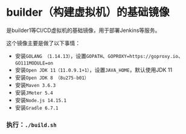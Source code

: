 # builder（构建虚拟机）的基础镜像

  是builder1等CI/CD虚拟机的基础镜像，用于部署Jenkins等服务。

  这个镜像主要是做了以下事情：

  - 安装`GOLANG （1.14.13）`，设置`GOPATH`、`GOPROXY=https://goproxy.io`、`GO111MODULE=on`
  - 安装`Open JDK 11（11.0.9.1+1）`，设置`JAVA_HOME`，默认使用JDK 11
  - 安装`Open JDK 8 （8u275-b01）`
  - 安装`Maven 3.6.3`
  - 安装`JMeter 5.4`
  - 安装`Node.js 14.15.1`
  - 安装`Gradle 6.7.1`

### 执行：`./build.sh`
